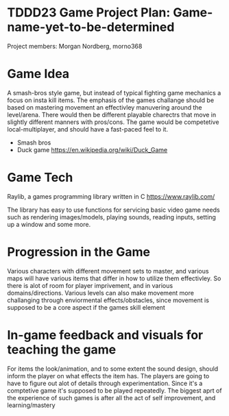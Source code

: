 # TDDD23 Game Project Plan: Game-name-yet-to-be-determined
Project members:
Morgan Nordberg, morno368

# Game Idea

A smash-bros style game, but instead of typical fighting game mechanics a focus
on insta kill items. The emphasis of the games challange should be based on
mastering movement an effectivley manuvering around the level/arena. There
would then be different playable charectrs that move in slightly different
manners with pros/cons. The game would be competetive local-multiplayer, and
should have a fast-paced feel to it.

- Smash bros
- Duck game <https://en.wikipedia.org/wiki/Duck_Game>

# Game Tech 

<!--Describe the technical system (game development tools or API) you intend to
use and make sure it's really a technology focused on game development. See
course home page for more details on requirements.-->

Raylib, a games programming library written in C <https://www.raylib.com/>

The library has easy to use functions for servicing basic video game needs such
as rendering images/models, playing sounds, reading inputs, setting up a window
and some more. 

# Progression in the Game

<!--Describe how your game will evolve and how your players will start with a
pick-up-and play experience that develops towards the full game experience.
Also, how will the game experience vary during the full game experience. From
introduction to full experience and over the full game experience, the game
needs to evolve to be fun to play. This cannot simply be the player getting
better at the game.-->

Various characters with different movement sets to master, and various maps
will have various items that differ in how to utilize them effectivley. So
there is alot of room for player imprivement, and in various
domains/directions. Various levels can also make movement more challanging
through enviormental effects/obstacles, since movement is supposed to be a core
aspect if the games skill element

# In-game feedback and visuals for teaching the game
<!--Describe your approach to teaching the game though the game play. Depending
on the type of game you intend to develop you can use different techniques and
need to think about this. You cannot have instructions, instead teach the
player through the experience. In the course, this is a central design aspect.
But for some very easy games, the teaching requirements are low. If that is the
case, you need to focus more on progression, variation and polishing the game
to perfection to address the design aspect of the course. -->

For items the look/animation, and to some extent the sound design, should
inform the player on what effects the item has. The players are going to have
to figure out alot of details through experimentation. Since it's a comptetive
game it's supposed to be played repeatedly. The biggest aprt of the experience
of such games is after all the act of self improvement, and learning/mastery



